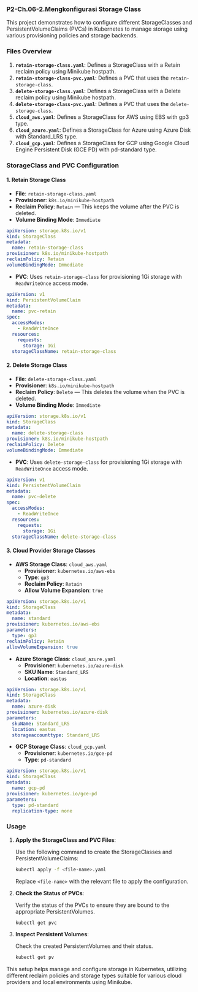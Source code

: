 ### P2-Ch.06-2.Mengkonfigurasi Storage Class

This project demonstrates how to configure different StorageClasses and PersistentVolumeClaims (PVCs) in Kubernetes to manage storage using various provisioning policies and storage backends.

### Files Overview

1. **`retain-storage-class.yaml`**: Defines a StorageClass with a Retain reclaim policy using Minikube hostpath.
2. **`retain-storage-class-pvc.yaml`**: Defines a PVC that uses the `retain-storage-class`.
3. **`delete-storage-class.yaml`**: Defines a StorageClass with a Delete reclaim policy using Minikube hostpath.
4. **`delete-storage-class-pvc.yaml`**: Defines a PVC that uses the `delete-storage-class`.
5. **`cloud_aws.yaml`**: Defines a StorageClass for AWS using EBS with gp3 type.
6. **`cloud_azure.yaml`**: Defines a StorageClass for Azure using Azure Disk with Standard_LRS type.
7. **`cloud_gcp.yaml`**: Defines a StorageClass for GCP using Google Cloud Engine Persistent Disk (GCE PD) with pd-standard type.

### StorageClass and PVC Configuration

#### 1. Retain Storage Class

- **File**: `retain-storage-class.yaml`
- **Provisioner**: `k8s.io/minikube-hostpath`
- **Reclaim Policy**: `Retain` — This keeps the volume after the PVC is deleted.
- **Volume Binding Mode**: `Immediate`

```yaml
apiVersion: storage.k8s.io/v1
kind: StorageClass
metadata:
  name: retain-storage-class
provisioner: k8s.io/minikube-hostpath
reclaimPolicy: Retain
volumeBindingMode: Immediate
```

- **PVC**: Uses `retain-storage-class` for provisioning 1Gi storage with `ReadWriteOnce` access mode.

```yaml
apiVersion: v1
kind: PersistentVolumeClaim
metadata:
  name: pvc-retain
spec:
  accessModes:
    - ReadWriteOnce
  resources:
    requests:
      storage: 1Gi
  storageClassName: retain-storage-class
```

#### 2. Delete Storage Class

- **File**: `delete-storage-class.yaml`
- **Provisioner**: `k8s.io/minikube-hostpath`
- **Reclaim Policy**: `Delete` — This deletes the volume when the PVC is deleted.
- **Volume Binding Mode**: `Immediate`

```yaml
apiVersion: storage.k8s.io/v1
kind: StorageClass
metadata:
  name: delete-storage-class
provisioner: k8s.io/minikube-hostpath
reclaimPolicy: Delete
volumeBindingMode: Immediate
```

- **PVC**: Uses `delete-storage-class` for provisioning 1Gi storage with `ReadWriteOnce` access mode.

```yaml
apiVersion: v1
kind: PersistentVolumeClaim
metadata:
  name: pvc-delete
spec:
  accessModes:
    - ReadWriteOnce
  resources:
    requests:
      storage: 1Gi
  storageClassName: delete-storage-class
```

#### 3. Cloud Provider Storage Classes

- **AWS Storage Class**: `cloud_aws.yaml`
  - **Provisioner**: `kubernetes.io/aws-ebs`
  - **Type**: `gp3`
  - **Reclaim Policy**: `Retain`
  - **Allow Volume Expansion**: `true`

```yaml
apiVersion: storage.k8s.io/v1
kind: StorageClass
metadata:
  name: standard
provisioner: kubernetes.io/aws-ebs
parameters:
  type: gp3
reclaimPolicy: Retain
allowVolumeExpansion: true
```

- **Azure Storage Class**: `cloud_azure.yaml`
  - **Provisioner**: `kubernetes.io/azure-disk`
  - **SKU Name**: `Standard_LRS`
  - **Location**: `eastus`

```yaml
apiVersion: storage.k8s.io/v1
kind: StorageClass
metadata:
  name: azure-disk
provisioner: kubernetes.io/azure-disk
parameters:
  skuName: Standard_LRS
  location: eastus
  storageaccounttype: Standard_LRS
```

- **GCP Storage Class**: `cloud_gcp.yaml`
  - **Provisioner**: `kubernetes.io/gce-pd`
  - **Type**: `pd-standard`

```yaml
apiVersion: storage.k8s.io/v1
kind: StorageClass
metadata:
  name: gcp-pd
provisioner: kubernetes.io/gce-pd
parameters:
  type: pd-standard
  replication-type: none
```

### Usage

1. **Apply the StorageClass and PVC Files**:

   Use the following command to create the StorageClasses and PersistentVolumeClaims:

   ```bash
   kubectl apply -f <file-name>.yaml
   ```

   Replace `<file-name>` with the relevant file to apply the configuration.

2. **Check the Status of PVCs**:

   Verify the status of the PVCs to ensure they are bound to the appropriate PersistentVolumes.

   ```bash
   kubectl get pvc
   ```

3. **Inspect Persistent Volumes**:

   Check the created PersistentVolumes and their status.

   ```bash
   kubectl get pv
   ```

This setup helps manage and configure storage in Kubernetes, utilizing different reclaim policies and storage types suitable for various cloud providers and local environments using Minikube.